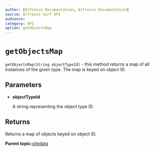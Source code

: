 ```yaml
---
author: [Alfresco Documentation, Alfresco Documentation]
source: Alfresco Surf API
audience: 
category: API
option: getObjectsMap
---
```


# `getObjectsMap`

`getObjectsMap(String objectTypeId)` - this method returns a map of all instances of the given type. The map is keyed on object ID.

## Parameters

-   **objectTypeId**

    A string representing the object type ID.


## Returns

Returns a map of objects keyed on object ID.

**Parent topic:**[sitedata](../references/APISurf-sitedata.md)

